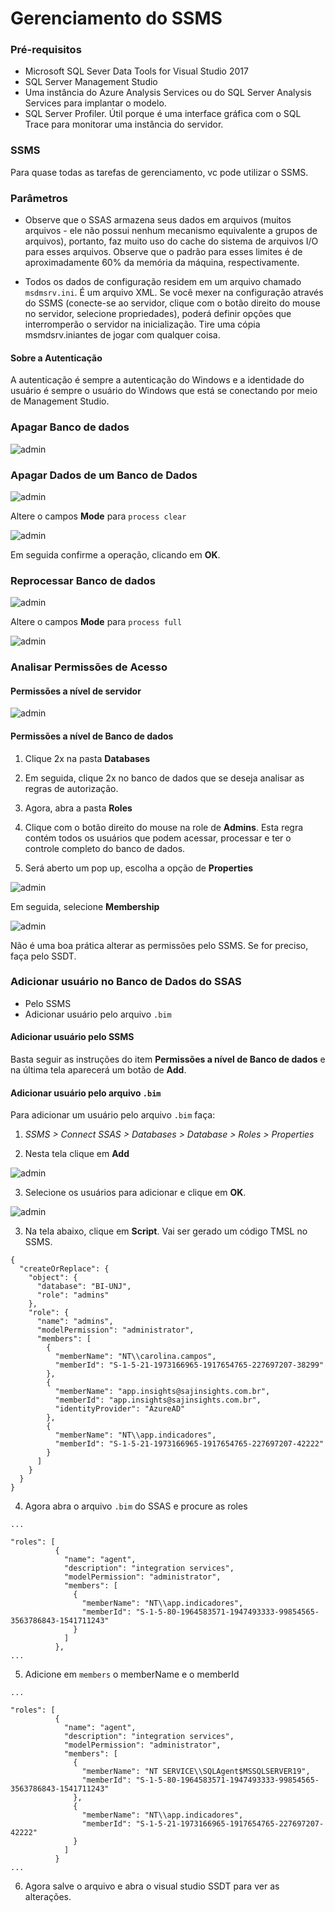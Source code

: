 # Gerenciamento do SSMS

### Pré-requisitos
- Microsoft SQL Sever Data Tools for Visual Studio 2017
- SQL Server Management Studio
- Uma instância do Azure Analysis Services ou do SQL Server Analysis Services para implantar o modelo. 
- SQL Server Profiler. Útil porque é uma interface gráfica com o SQL Trace para monitorar uma instância do servidor.

### SSMS
Para quase todas as tarefas de gerenciamento, vc pode utilizar o SSMS.

### Parâmetros
- Observe que o SSAS armazena seus dados em arquivos (muitos arquivos - ele não possui nenhum mecanismo equivalente a grupos de arquivos), portanto, faz muito uso do cache do sistema de arquivos I/O para esses arquivos. Observe que o padrão para esses limites é de aproximadamente 60% da memória da máquina, respectivamente.

- Todos os dados de configuração residem em um arquivo chamado `msdmsrv.ini`. É um arquivo XML. Se você mexer na configuração através do SSMS (conecte-se ao servidor, clique com o botão direito do mouse no servidor, selecione propriedades), poderá definir opções que interromperão o servidor na inicialização. Tire uma cópia msmdsrv.iniantes de jogar com qualquer coisa.

#### Sobre a Autenticação
A autenticação é sempre a autenticação do Windows e a identidade do usuário é sempre o usuário do Windows que está se conectando por meio de Management Studio.

### Apagar Banco de dados

![admin](img/ssas_102.PNG)

### Apagar Dados de um Banco de Dados

![admin](img/ssas_101.PNG)

Altere o campos **Mode** para `process clear`

![admin](img/ssas_103.PNG)

Em seguida confirme a operação, clicando em **OK**.

### Reprocessar Banco de dados

![admin](img/ssas_101.PNG)

Altere o campos **Mode** para `process full`

![admin](img/ssas_104.PNG)



### Analisar Permissões de Acesso

#### Permissões a nível de servidor 

![admin](img/ssas_104.PNG)

#### Permissões a nível de Banco de dados

1. Clique 2x na pasta **Databases**

2. Em seguida, clique 2x no banco de dados que se deseja analisar as regras de autorização.

3. Agora, abra a pasta **Roles**

4. Clique com o botão direito do mouse na role de **Admins**. Esta regra contém todos os usuários que podem acessar, processar e ter o controle completo do banco de dados.

5. Será aberto um pop up, escolha a opção de **Properties**

![admin](img/ssas_105.PNG)

Em seguida, selecione **Membership**

![admin](img/ssas_106.PNG)

Não é uma boa prática alterar as permissões pelo SSMS. Se for preciso, faça pelo SSDT.

### Adicionar usuário no Banco de Dados do SSAS
- Pelo SSMS
- Adicionar usuário pelo arquivo `.bim`

#### Adicionar usuário pelo SSMS
Basta seguir as instruções do item **Permissões a nível de Banco de dados** e na última tela aparecerá um botão de **Add**.

#### Adicionar usuário pelo arquivo `.bim`
Para adicionar um usuário pelo arquivo `.bim` faça:
<br/>
1. *SSMS > Connect SSAS > Databases > Database > Roles > Properties*

2. Nesta tela clique em **Add**

![admin](img/ssas_107.PNG)

3. Selecione os usuários para adicionar e clique em **OK**. 

![admin](img/ssas_108.PNG)

3. Na tela abaixo, clique em **Script**. Vai ser gerado um código TMSL no SSMS.

```
{
  "createOrReplace": {
    "object": {
      "database": "BI-UNJ",
      "role": "admins"
    },
    "role": {
      "name": "admins",
      "modelPermission": "administrator",
      "members": [
        {
          "memberName": "NT\\carolina.campos",
          "memberId": "S-1-5-21-1973166965-1917654765-227697207-38299"
        },
        {
          "memberName": "app.insights@sajinsights.com.br",
          "memberId": "app.insights@sajinsights.com.br",
          "identityProvider": "AzureAD"
        },
        {
          "memberName": "NT\\app.indicadores",
          "memberId": "S-1-5-21-1973166965-1917654765-227697207-42222"
        }
      ]
    }
  }
}
```

4. Agora abra o arquivo `.bim` do SSAS e procure as roles
```
...

"roles": [
          {
            "name": "agent",
            "description": "integration services",
            "modelPermission": "administrator",
            "members": [
              {
                "memberName": "NT\\app.indicadores",
                "memberId": "S-1-5-80-1964583571-1947493333-99854565-3563786843-1541711243"
              }
            ]
          },
...
```

5. Adicione em `members` o memberName e o memberId

```
...

"roles": [
          {
            "name": "agent",
            "description": "integration services",
            "modelPermission": "administrator",
            "members": [
              {
                "memberName": "NT SERVICE\\SQLAgent$MSSQLSERVER19",
                "memberId": "S-1-5-80-1964583571-1947493333-99854565-3563786843-1541711243"
              },
              {
                "memberName": "NT\\app.indicadores",
                "memberId": "S-1-5-21-1973166965-1917654765-227697207-42222"
              }
            ]
          }
...
```

6. Agora salve o arquivo e abra o visual studio SSDT para ver as alterações.
